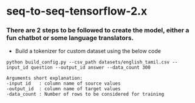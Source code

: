 # seq-to-seq-tensorflow-2.x





### There are 2 steps to be followed to create the model, either a fun chatbot or some language translators.
* Build a tokenizer for custom dataset using the below code
```
python build_config.py --csv_path datasets/english_tamil.csv --input_id question --output_id answer --data_count 300

Arguments short explanation:
-input id   : column name of source values
-output_id  : column name of target values
-data_count : Number of rows to be considered for training

```
